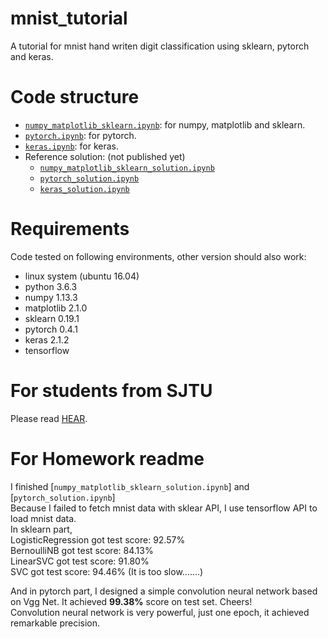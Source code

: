 # mnist_tutorial
A tutorial for mnist hand writen digit classification using sklearn, pytorch and keras.

# Code structure
* [`numpy_matplotlib_sklearn.ipynb`](numpy_matplotlib_sklearn.ipynb): for numpy, matplotlib and sklearn.
* [`pytorch.ipynb`](pytorch.ipynb): for pytorch.
* [`keras.ipynb`](keras.ipynb): for keras.
* Reference solution: (not published yet)
    * [`numpy_matplotlib_sklearn_solution.ipynb`](numpy_matplotlib_sklearn_solution.ipynb)
    * [`pytorch_solution.ipynb`](pytorch_solution.ipynb)
    * [`keras_solution.ipynb`](keras_solution.ipynb)

# Requirements
Code tested on following environments, other version should also work:
* linux system (ubuntu 16.04) 
* python 3.6.3
* numpy 1.13.3
* matplotlib 2.1.0
* sklearn 0.19.1
* pytorch 0.4.1
* keras 2.1.2
* tensorflow

# For students from SJTU
Please read [HEAR](EE369.md).

# For Homework readme
I finished [`numpy_matplotlib_sklearn_solution.ipynb`] and [`pytorch_solution.ipynb`]    
Because I failed to fetch mnist data with sklear API, I use tensorflow API to load mnist data.  
In sklearn part,   
LogisticRegression got test score: 92.57%  
BernoulliNB got test score: 84.13%  
LinearSVC got test score: 91.80%  
SVC  got test score:  94.46%   (It is too slow.......)
  
And in pytorch part, I designed a simple convolution neural network based on Vgg Net.
It achieved **99.38%**  score on test set.
Cheers!  
Convolution neural network is very powerful, just one epoch, it achieved remarkable precision.


